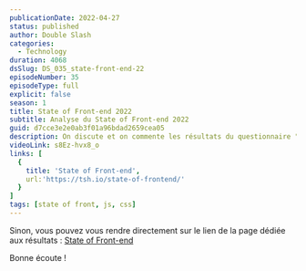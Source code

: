 ```yaml
---
publicationDate: 2022-04-27
status: published
author: Double Slash
categories:
  - Technology
duration: 4068
dsSlug: DS_035_state-front-end-22
episodeNumber: 35
episodeType: full
explicit: false
season: 1
title: State of Front-end 2022
subtitle: Analyse du State of Front-end 2022
guid: d7cce3e2e0ab3f01a96bdad2659cea05
description: On discute et on commente les résultats du questionnaire "State of Front-end". Quels sont les Frameworks front les plus utilisés et quels sont les plus détestés ? Les bonnes pratiques des developpeurs front-end. Quel éditeur de code est le plus utilisé ? Vous connaitrez les réponses en écoutant l'épisode.
videoLink: s8Ez-hvx8_o
links: [
  {
    title: 'State of Front-end',
    url:'https://tsh.io/state-of-frontend/'
  }
]
tags: [state of front, js, css]
---
```


Sinon, vous pouvez vous rendre directement sur le lien de la page dédiée aux résultats : [State of Front-end](https://tsh.io/state-of-frontend/)

Bonne écoute !





